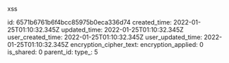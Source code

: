 xss

id: 6571b6761b6f4bcc85975b0eca336d74
created_time: 2022-01-25T01:10:32.345Z
updated_time: 2022-01-25T01:10:32.345Z
user_created_time: 2022-01-25T01:10:32.345Z
user_updated_time: 2022-01-25T01:10:32.345Z
encryption_cipher_text: 
encryption_applied: 0
is_shared: 0
parent_id: 
type_: 5